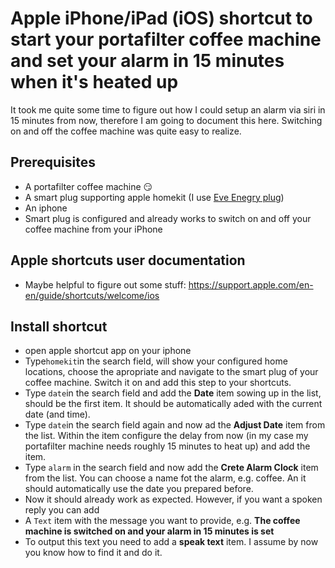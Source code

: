 # Apple iPhone/iPad (iOS) shortcut to start your portafilter coffee machine and set your alarm in 15 minutes when it's heated up
It took me quite some time to figure out how I could setup an alarm via siri in 15 minutes from now, therefore I am going to document this here.
Switching on and off the coffee machine was quite easy to realize.

## Prerequisites
 - A portafilter coffee machine :smirk:
 - A smart plug supporting apple homekit (I use [Eve Enegry plug](https://www.evehome.com/en/eve-energy))
 - An iphone
 - Smart plug is configured and already works to switch on and off your coffee machine from your iPhone

## Apple shortcuts user documentation
- Maybe helpful to figure out some stuff: https://support.apple.com/en-en/guide/shortcuts/welcome/ios

## Install shortcut
- open apple shortcut app on your iphone
- Type`homekit`in the search field, will show your configured home locations, choose the apropriate and navigate to the smart plug of your coffee machine. Switch it on and add this step to your shortcuts.
- Type `date`in the search field and add the __Date__ item sowing up in the list, should be the first item. It should be automatically aded with the current date (and time).
- Type `date`in the search field again and now ad the __Adjust Date__ item from the list. Within the item configure the delay from now (in my case my portafilter machine needs roughly 15 minutes to heat up) and add the item.
- Type `alarm` in the search field and now add the __Crete Alarm Clock__ item from the list. You can choose a name fot the alarm, e.g. coffee. An it should automatically use the date you prepared before.
- Now it should already work as expected. However, if you want a spoken reply you can add
-  A `Text` item with the message you want to provide, e.g. __The coffee machine is switched on and your alarm in 15 minutes is set__
-  To output this text you need to add a __speak text__ item. I assume by now you know how to find it and do it.
